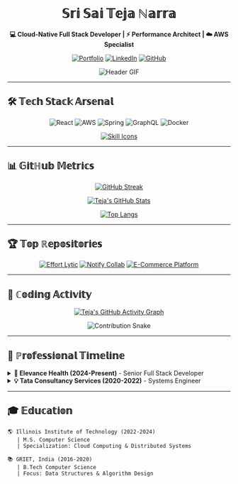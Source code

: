 <div align="center">

# 𝕊𝕣𝕚 𝕊𝕒𝕚 𝕋𝕖𝕛𝕒 ℕ𝕒𝕣𝕣𝕒  
**💻 Cloud-Native Full Stack Developer | ⚡ Performance Architect | ☁️ AWS Specialist**

[![Portfolio](https://img.shields.io/badge/🚀_Portfolio-FF6B6B?style=for-the-badge&logo=firefox&logoColor=white)](https://tejanarra.github.io/portfolio/)
[![LinkedIn](https://img.shields.io/badge/🤝_LinkedIn-0A66C2?style=for-the-badge&logo=linkedin&logoColor=white)](https://linkedin.com/in/tejanarra)
[![GitHub](https://img.shields.io/badge/💻_GitHub-181717?style=for-the-badge&logo=github&logoColor=white)](https://github.com/tejanarra)

![Header GIF](https://raw.githubusercontent.com/tejanarra/tejanarra/main/assets/coding-header.gif)

</div>

---

## 🛠️ 𝕋𝕖𝕔𝕙 𝕊𝕥𝕒𝕔𝕜 𝔸𝕣𝕤𝕖𝕟𝕒𝕝

<div align="center">

![React](https://img.shields.io/badge/-React-61DAFB?style=for-the-badge&logo=react&logoColor=black)
![AWS](https://img.shields.io/badge/-AWS-232F3E?style=for-the-badge&logo=amazon-aws&logoColor=FF9900)
![Spring](https://img.shields.io/badge/-Spring-6DB33F?style=for-the-badge&logo=spring&logoColor=white)
![GraphQL](https://img.shields.io/badge/-GraphQL-E10098?style=for-the-badge&logo=graphql&logoColor=white)
![Docker](https://img.shields.io/badge/-Docker-2496ED?style=for-the-badge&logo=docker&logoColor=white)

[![Skill Icons](https://skillicons.dev/icons?i=ts,js,py,java,angular,nodejs,postgres,mongodb,redis,firebase,flutter,aws,docker,terraform,jenkins,figma)](https://skillicons.dev)

</div>

---

## 📊 𝔾𝕚𝕥ℍ𝕦𝕓 𝕄𝕖𝕥𝕣𝕚𝕔𝕤

<div align="center">

[![GitHub Streak](https://streak-stats.demolab.com?user=tejanarra&theme=radical&border_radius=4.5&mode=weekly)](https://git.io/streak-stats)
  
[![Teja's GitHub Stats](https://github-readme-stats.vercel.app/api?username=tejanarra&show_icons=true&theme=radical&include_all_commits=true)](https://github.com/anuraghazra/github-readme-stats)

[![Top Langs](https://github-readme-stats.vercel.app/api/top-langs/?username=tejanarra&layout=compact&theme=radical&langs_count=8)](https://github.com/anuraghazra/github-readme-stats)

</div>

---

## 🏆 𝕋𝕠𝕡 ℝ𝕖𝕡𝕠𝕤𝕚𝕥𝕠𝕣𝕚𝕖𝕤

<div align="center">

[![Effort Lytic](https://github-readme-stats.vercel.app/api/pin/?username=tejanarra&repo=task-manager&theme=radical)](https://github.com/tejanarra/task-manager)
[![Notify Collab](https://github-readme-stats.vercel.app/api/pin/?username=tejanarra&repo=notify&theme=radical)](https://github.com/tejanarra/notify)
[![E-Commerce Platform](https://github-readme-stats.vercel.app/api/pin/?username=tejanarra&repo=ecommerce&theme=radical)](https://github.com/tejanarra/ecommerce)

</div>

---

## 🌋 ℂ𝕠𝕕𝕚𝕟𝕘 𝔸𝕔𝕥𝕚𝕧𝕚𝕥𝕪

<div align="center">

[![Teja's GitHub Activity Graph](https://github-readme-activity-graph.vercel.app/graph?username=tejanarra&theme=react-dark&area=true&hide_border=true&custom_title=Teja's%20Coding%20Contribution%20Map)](https://github.com/ashutosh00710/github-readme-activity-graph)

![Contribution Snake](https://raw.githubusercontent.com/tejanarra/tejanarra/output/github-contribution-grid-snake.svg)

</div>

---

## 💼 ℙ𝕣𝕠𝕗𝕖𝕤𝕤𝕚𝕠𝕟𝕒𝕝 𝕋𝕚𝕞𝕖𝕝𝕚𝕟𝕖

<details>
<summary><b>🚀 Elevance Health (2024-Present)</b> - Senior Full Stack Developer</summary>

- **Performance Optimization**:  
  ![React](https://img.shields.io/badge/-React-61DAFB?logo=react) ![Webpack](https://img.shields.io/badge/-Webpack-8DD6F9?logo=webpack)  
  Reduced bundle sizes by 40% using advanced code splitting strategies

- **Database Optimization**:  
  ![MongoDB](https://img.shields.io/badge/-MongoDB-47A248?logo=mongodb) ![Redis](https://img.shields.io/badge/-Redis-DC382D?logo=redis)  
  Achieved 5x query performance improvement through schema redesign

</details>

<details>
<summary><b>💡 Tata Consultancy Services (2020-2022)</b> - Systems Engineer</summary>

- **Scalable Architecture**:  
  ![Spring](https://img.shields.io/badge/-Spring-6DB33F?logo=spring) ![AWS](https://img.shields.io/badge/-AWS-232F3E?logo=amazon-aws)  
  Built microservices handling 50k+ concurrent users

- **CI/CD Pipeline**:  
  ![Jenkins](https://img.shields.io/badge/-Jenkins-D24939?logo=jenkins) ![Docker](https://img.shields.io/badge/-Docker-2496ED?logo=docker)  
  Reduced deployment time by 35% through pipeline optimization

</details>

---

## 🎓 𝔼𝕕𝕦𝕔𝕒𝕥𝕚𝕠𝕟

```text
🌎 Illinois Institute of Technology (2022-2024)
   | M.S. Computer Science
   | Specialization: Cloud Computing & Distributed Systems

📚 GRIET, India (2016-2020)
   | B.Tech Computer Science
   | Focus: Data Structures & Algorithm Design
